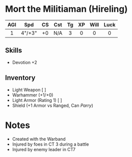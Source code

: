 # Mort the Militiaman (Hireling)

| AGI |  Spd   | CS  | Cst | Tg  | XP  | Will | Luck |
|:---:|:------:|:---:|:---:|:---:|:---:|:----:|:----:|
|  1  | 4"/+3" | +0  | N/A |  3  |  0  |  0   |  0   |
## Skills
- Devotion +2
## Inventory
- Light Weapon [ ]
- Warhammer (+1/+0)
- Light Armor (Rating 1) [ ]
- Shield (+1 Armor vs Ranged, Can *Parry*)

# Notes
- Created with the Warband
- Injured by foes in CT 3 during a battle
- Injured by enemy leader in CT7